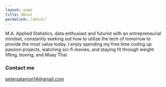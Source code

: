 ```yaml
---
layout: page
title: About
permalink: /about/
---
```


M.A. Applied Statistics, data enthusiast and futurist with an entrepreneurial mindset, constantly seeking out how to utilize the tech of tomorrow to provide the most value today. I enjoy spending my free time coding up passion projects, watching sci-fi movies, and staying fit through weight lifting, boxing, and Muay Thai.

### Contact me

[petersalamon14@gmail.com](mailto:petersalamon14@gmail.com)

